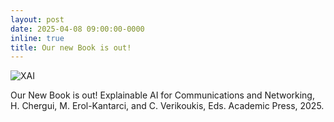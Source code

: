 ```yaml
---
layout: post
date: 2025-04-08 09:00:00-0000
inline: true
title: Our new Book is out!
---
```


![XAI](xai.png)

Our New Book is out! Explainable AI for Communications and Networking, H. Chergui, M. Erol-Kantarci, and C. Verikoukis, Eds. Academic Press, 2025.
